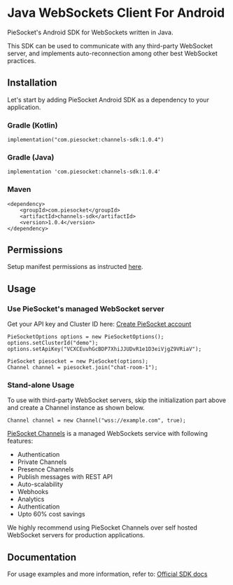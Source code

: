 # Java WebSockets Client For Android

PieSocket's Android SDK for WebSockets written in Java.


This SDK can be used to communicate with any third-party WebSocket server,
and implements auto-reconnection among other best WebSocket practices.


## Installation
Let's start by adding PieSocket Android SDK as a dependency to your application. 

### Gradle (Kotlin)
```
implementation("com.piesocket:channels-sdk:1.0.4")
```

### Gradle (Java)
```
implementation 'com.piesocket:channels-sdk:1.0.4'
```

### Maven
```
<dependency>
    <groupId>com.piesocket</groupId>
    <artifactId>channels-sdk</artifactId>
    <version>1.0.4</version>
</dependency>
```

## Permissions
Setup manifest permissions as instructed [here](https://www.piesocket.com/docs/3.0/android-websockets#permissions).

## Usage

### Use PieSocket's managed WebSocket server
Get your API key and Cluster ID here: [Create PieSocket account](https://www.piesocket.com/app/v4/register)

```
PieSocketOptions options = new PieSocketOptions();
options.setClusterId("demo");
options.setApiKey("VCXCEuvhGcBDP7XhiJJUDvR1e1D3eiVjgZ9VRiaV");

PieSocket piesocket = new PieSocket(options);
Channel channel = piesocket.join("chat-room-1");
```

### Stand-alone Usage
To use with third-party WebSocket servers, skip the initialization part above and create a Channel instance as shown below.

```
Channel channel = new Channel("wss://example.com", true);
```

[PieSocket Channels](https://piesocket.com/channels) is a managed WebSockets service with following features:
  - Authentication
  - Private Channels
  - Presence Channels
  - Publish messages with REST API
  - Auto-scalability
  - Webhooks
  - Analytics
  - Authentication
  - Upto 60% cost savings

We highly recommend using PieSocket Channels over self hosted WebSocket servers for production applications.

## Documentation
For usage examples and more information, refer to: [Official SDK docs](https://www.piesocket.com/docs/3.0/android-websockets)
